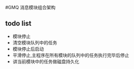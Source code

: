 #GMQ 消息模块组合架构

## todo list

- 模块停止
- 清空模块队列中的任务
- 模块停止后启动
- 平滑停止,主程序在所有模块的队列中的任务执行完毕后停止
- 讲当前模块中的任务做磁盘持久化


